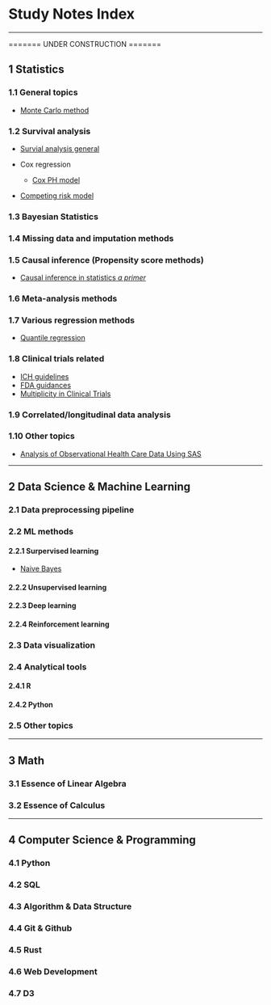 # Study Notes Index
<hr>

======= UNDER CONSTRUCTION =======

## 1 Statistics
### 1.1 General topics
- [Monte Carlo method](Stats/Note-Monte%20Carlo%20method.md)

### 1.2 Survival analysis
- [Survial analysis general](./Stats/Note-Survival_Analysis.md)
  
- Cox regression
  - [Cox PH model](./Stats/Note-Cox_PH_model.md)

- [Competing risk model](./Stats/Note-Competing_Risk_Regression.md)


### 1.3 Bayesian Statistics

### 1.4 Missing data and imputation methods

### 1.5 Causal inference (Propensity score methods)
- [Causal inference in statistics *a primer*](Stats/Book-Causal%20inference%20in%20statistics%20a%20primer.md)


### 1.6 Meta-analysis methods


### 1.7 Various regression methods
- [Quantile regression](Stats/Note-Quantile%20regression.md)

### 1.8 Clinical trials related
- [ICH guidelines](Stats/Note-ICH%20guidelines.md)
- [FDA guidances](Stats/Note-FDA%20guidances%20for%20industry.md)
- [Multiplicity in Clinical Trials](./Stats/Note-Multiplicity%20in%20Clinical%20Trials.md)

### 1.9 Correlated/longitudinal data analysis

### 1.10 Other topics
- [Analysis of Observational Health Care Data Using SAS](Stats/Book-Analysis%20of%20Observational%20Health%20Care%20Data%20Using%20SAS.md)

<hr>

## 2 Data Science & Machine Learning

### 2.1 Data preprocessing pipeline

### 2.2 ML methods

#### 2.2.1 Surpervised learning
- [Naive Bayes](DS_ML/Note-Naive%20Bayes.md)

#### 2.2.2 Unsupervised learning


#### 2.2.3 Deep learning

#### 2.2.4 Reinforcement learning

### 2.3 Data visualization 

### 2.4 Analytical tools

#### 2.4.1 R

#### 2.4.2 Python

### 2.5 Other topics

<hr>

## 3 Math

### 3.1 Essence of Linear Algebra

### 3.2 Essence of Calculus

<hr>

## 4 Computer Science & Programming

### 4.1 Python

### 4.2 SQL

### 4.3 Algorithm & Data Structure

### 4.4 Git & Github

### 4.5 Rust

### 4.6 Web Development

### 4.7 D3

<br>